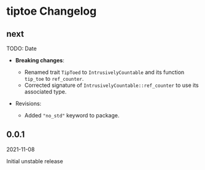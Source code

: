 # tiptoe Changelog

<!-- markdownlint-disable no-trailing-punctuation -->

## next

TODO: Date

- **Breaking changes**:
  - Renamed trait `TipToed` to `IntrusivelyCountable` and its function `tip_toe` to `ref_counter`.
  - Corrected signature of `IntrusivelyCountable::ref_counter` to use its associated type.

- Revisions:
  - Added `"no_std"` keyword to package.

## 0.0.1

2021-11-08

Initial unstable release
